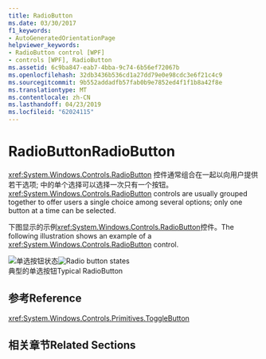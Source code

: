 ```yaml
---
title: RadioButton
ms.date: 03/30/2017
f1_keywords:
- AutoGeneratedOrientationPage
helpviewer_keywords:
- RadioButton control [WPF]
- controls [WPF], RadioButton
ms.assetid: 6c9ba847-eab7-4bba-9c74-6b56ef72067b
ms.openlocfilehash: 32db3436b536cd1a27dd79e0e98cdc3e6f21c4c9
ms.sourcegitcommit: 9b552addadfb57fab0b9e7852ed4f1f1b8a42f8e
ms.translationtype: MT
ms.contentlocale: zh-CN
ms.lasthandoff: 04/23/2019
ms.locfileid: "62024115"
---
```

# <a name="radiobutton"></a><span data-ttu-id="70728-102">RadioButton</span><span class="sxs-lookup"><span data-stu-id="70728-102">RadioButton</span></span>
<span data-ttu-id="70728-103"><xref:System.Windows.Controls.RadioButton> 控件通常组合在一起以向用户提供若干选项; 中的单个选择可以选择一次只有一个按钮。</span><span class="sxs-lookup"><span data-stu-id="70728-103"><xref:System.Windows.Controls.RadioButton> controls are usually grouped together to offer users a single choice among several options; only one button at a time can be selected.</span></span>  
  
 <span data-ttu-id="70728-104">下图显示的示例<xref:System.Windows.Controls.RadioButton>控件。</span><span class="sxs-lookup"><span data-stu-id="70728-104">The following illustration shows an example of a <xref:System.Windows.Controls.RadioButton> control.</span></span>  
  
 <span data-ttu-id="70728-105">![单选按钮状态](./media/ss-ctl-radiobuttons.gif "SS_CTL_radiobuttons")</span><span class="sxs-lookup"><span data-stu-id="70728-105">![Radio button states](./media/ss-ctl-radiobuttons.gif "SS_CTL_radiobuttons")</span></span>  
<span data-ttu-id="70728-106">典型的单选按钮</span><span class="sxs-lookup"><span data-stu-id="70728-106">Typical RadioButton</span></span>  
  
## <a name="reference"></a><span data-ttu-id="70728-107">参考</span><span class="sxs-lookup"><span data-stu-id="70728-107">Reference</span></span>  
 <xref:System.Windows.Controls.Primitives.ToggleButton>  
  
## <a name="related-sections"></a><span data-ttu-id="70728-108">相关章节</span><span class="sxs-lookup"><span data-stu-id="70728-108">Related Sections</span></span>
